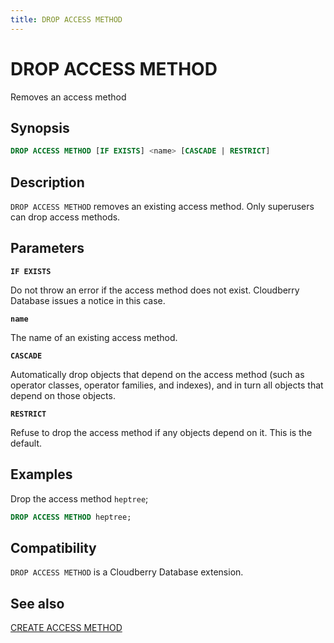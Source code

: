 ```yaml
---
title: DROP ACCESS METHOD
---
```


# DROP ACCESS METHOD

Removes an access method

## Synopsis

```sql
DROP ACCESS METHOD [IF EXISTS] <name> [CASCADE | RESTRICT]
```

## Description

`DROP ACCESS METHOD` removes an existing access method. Only superusers can drop access methods.

## Parameters

**`IF EXISTS`**

Do not throw an error if the access method does not exist. Cloudberry Database issues a notice in this case.

**`name`**

The name of an existing access method.

**`CASCADE`**

Automatically drop objects that depend on the access method (such as operator classes, operator families, and indexes), and in turn all objects that depend on those objects.

**`RESTRICT`**

Refuse to drop the access method if any objects depend on it. This is the default.

## Examples

Drop the access method `heptree`;

``` sql
DROP ACCESS METHOD heptree;
```

## Compatibility

`DROP ACCESS METHOD` is a Cloudberry Database extension.

## See also

[CREATE ACCESS METHOD](/i18n/zh/docusaurus-plugin-content-docs/current/sql-stmts/sql-stmt-create-access-method.md)
